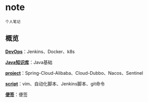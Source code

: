 # note
    
    个人笔记

## 概览

**[DevOps](https://gitee.com/bebopze/note/tree/master/DevOps)**：Jenkins、Docker、k8s

**[Java知识库](https://gitee.com/bebopze/note/tree/master/java知识库)**：Java基础

**[project](https://gitee.com/bebopze/note/tree/master/project)**：Spring-Cloud-Alibaba、Cloud-Dubbo、Nacos、Sentinel

**[script](https://gitee.com/bebopze/note/tree/master/script)**：vim、自动化脚本、Jenkins脚本、git命令

**[便签](https://gitee.com/bebopze/note/tree/master/便签)**：便签
